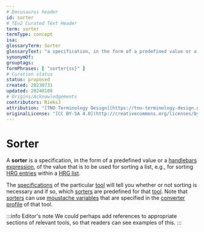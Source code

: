 ```yaml
---
# Docusaurus header
id: sorter
# TEv2 Curated Text Header
term: sorter
termType: concept
isa:
glossaryTerm: Sorter
glossaryText: "a specification, in the form of a predefined value or a [handlebars expression](@), of the value that is to be used for sorting a list, e.g., for sorting [HRG entries](@) within a [HRG list](@)."
synonymOf:
grouptags: 
formPhrases: [ "sorter{ss}" ]
# Curation status
status: proposed
created: 20230731
updated: 20240108
# Origins/Acknowledgements
contributors: RieksJ
attribution: "[TNO Terminology Design](https://tno-terminology-design.github.io/tev2-specifications/docs)"
originalLicense: "[CC BY-SA 4.0](http://creativecommons.org/licenses/by-sa/4.0/?ref=chooser-v1)"
---
```


# Sorter

A **sorter** is a specification, in the form of a predefined value or a [handlebars expression](@), of the value that is to be used for sorting a list, e.g., for sorting [HRG entries](@) within a [HRG list](@).

The [specifications](toolbox@) of the particular [tool](text-conversion-tool@) will tell you whether or not sorting is necessary and if so, which [sorters](@) are predefined for that [tool](text-conversion-tool@). Note that [sorters](@) can use [moustache variables](@) that are specified in the [converter profile](@) of that tool.

:::info Editor's note
We could perhaps add references to appropriate sections of relevant tools, so that readers can see examples of this.
:::
